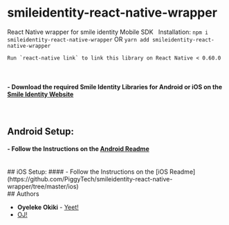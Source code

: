 # smileidentity-react-native-wrapper
React Native wrapper for smile identity Mobile SDK
&nbsp;
Installation:
`npm i smileidentity-react-native-wrapper` OR `yarn add smileidentity-react-native-wrapper`
```
Run `react-native link` to link this library on React Native < 0.60.0
```
&nbsp;
#### -  Download the required Smile Identity Libraries for Android or iOS on the [Smile Identity Website](https://test-smileid.herokuapp.com/sdk)
&nbsp;
## Android Setup:
#### -  Follow the Instructions on the [Android Readme](https://github.com/PiggyTech/smileidentity-react-native-wrapper/tree/master/android)
 <br /> 
## iOS Setup:
#### -  Follow the Instructions on the [iOS Readme](https://github.com/PiggyTech/smileidentity-react-native-wrapper/tree/master/ios)
 <br /> 
## Authors

* **Oyeleke Okiki** - [Yeet!](http://oyelekeokiki.com)
* [OJ!](mailto:oj@piggyvest.com)

